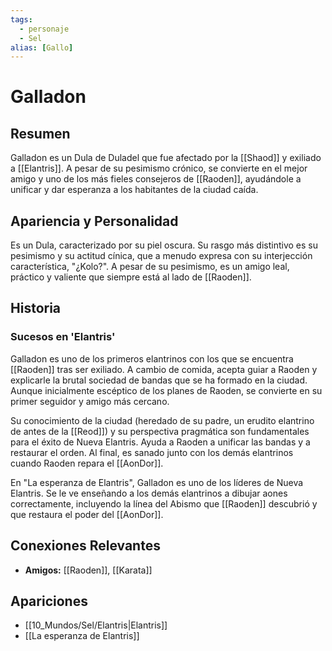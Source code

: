 ```yaml
---
tags:
  - personaje
  - Sel
alias: [Gallo]
---
```


# Galladon

## Resumen
Galladon es un Dula de Duladel que fue afectado por la [[Shaod]] y exiliado a [[Elantris]]. A pesar de su pesimismo crónico, se convierte en el mejor amigo y uno de los más fieles consejeros de [[Raoden]], ayudándole a unificar y dar esperanza a los habitantes de la ciudad caída.

## Apariencia y Personalidad
Es un Dula, caracterizado por su piel oscura. Su rasgo más distintivo es su pesimismo y su actitud cínica, que a menudo expresa con su interjección característica, "¿Kolo?". A pesar de su pesimismo, es un amigo leal, práctico y valiente que siempre está al lado de [[Raoden]].

## Historia
### Sucesos en 'Elantris'
Galladon es uno de los primeros elantrinos con los que se encuentra [[Raoden]] tras ser exiliado. A cambio de comida, acepta guiar a Raoden y explicarle la brutal sociedad de bandas que se ha formado en la ciudad. Aunque inicialmente escéptico de los planes de Raoden, se convierte en su primer seguidor y amigo más cercano.

Su conocimiento de la ciudad (heredado de su padre, un erudito elantrino de antes de la [[Reod]]) y su perspectiva pragmática son fundamentales para el éxito de Nueva Elantris. Ayuda a Raoden a unificar las bandas y a restaurar el orden. Al final, es sanado junto con los demás elantrinos cuando Raoden repara el [[AonDor]].

En "La esperanza de Elantris", Galladon es uno de los líderes de Nueva Elantris. Se le ve enseñando a los demás elantrinos a dibujar aones correctamente, incluyendo la línea del Abismo que [[Raoden]] descubrió y que restaura el poder del [[AonDor]].

## Conexiones Relevantes
* **Amigos:** [[Raoden]], [[Karata]]

## Apariciones
* [[10_Mundos/Sel/Elantris|Elantris]]
* [[La esperanza de Elantris]]
